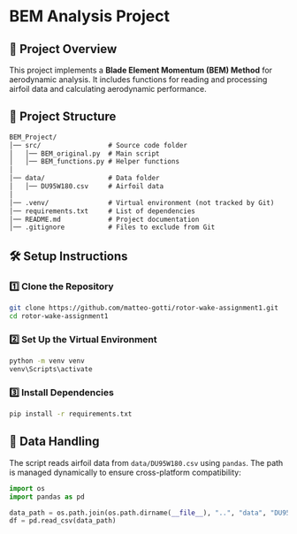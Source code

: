 # BEM Analysis Project

## 📌 Project Overview

This project implements a **Blade Element Momentum (BEM) Method** for aerodynamic analysis. It includes functions for reading and processing airfoil data and calculating aerodynamic performance.

## 📂 Project Structure

```txt
BEM_Project/
│── src/                 # Source code folder
│   │── BEM_original.py  # Main script
│   │── BEM_functions.py # Helper functions
│
│── data/                # Data folder
│   │── DU95W180.csv     # Airfoil data
│
│── .venv/               # Virtual environment (not tracked by Git)
│── requirements.txt     # List of dependencies
│── README.md            # Project documentation
│── .gitignore           # Files to exclude from Git
```

## 🛠 Setup Instructions

### **1️⃣ Clone the Repository**

```bash
git clone https://github.com/matteo-gotti/rotor-wake-assignment1.git
cd rotor-wake-assignment1
```

### **2️⃣ Set Up the Virtual Environment**

```bash
python -m venv venv
venv\Scripts\activate
```

### **3️⃣ Install Dependencies**

```bash
pip install -r requirements.txt
```

## 📄 Data Handling

The script reads airfoil data from `data/DU95W180.csv` using `pandas`. The path is managed dynamically to ensure cross-platform compatibility:

```python
import os
import pandas as pd

data_path = os.path.join(os.path.dirname(__file__), "..", "data", "DU95W180.csv")
df = pd.read_csv(data_path)
```
